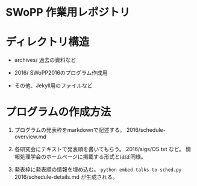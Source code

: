 SWoPP 作業用レポジトリ
======================

# ディレクトリ構造

- archives/
  過去の資料など

- 2016/
  SWoPP2016のプログラム作成用

- その他、Jekyll用のファイルなど

# プログラムの作成方法

1. プログラムの発表枠をmarkdownで記述する。
   2016/schedule-overview.md

2. 各研究会にテキストで発表順を書いてもらう。
   2016/sigs/OS.txt など。
   情報処理学会のホームページに掲載する形式とほぼ同様。

3. 発表枠に発表順の情報を埋め込む。
   `python embed-talks-to-sched.py`
   2016/schedule-details.md が生成される。
